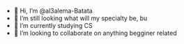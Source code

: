 - 👋 Hi, I’m @al3alema-Batata
- 👀 I’m still looking what will my specialty be, bu
- 🌱 I’m currently studying CS
- 💞️ I’m looking to collaborate on anything begginer related

<!---
al3alema-Batata/al3alema-Batata is a ✨ special ✨ repository because its `README.md` (this file) appears on your GitHub profile.
You can click the Preview link to take a look at your changes.
--->
